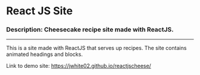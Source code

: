 # React JS Site
### Description: Cheesecake recipe site made with ReactJS.
***
This is a site made with ReactJS that serves up recipes.  The site contains animated headings and blocks.

Link to demo site: https://jwhite02.github.io/reactjscheese/
